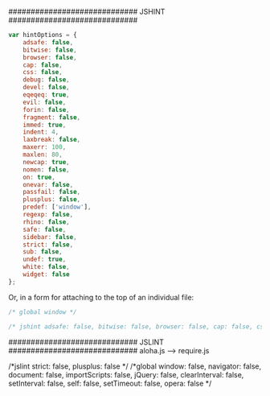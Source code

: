 ############################# JSHINT #############################
```javascript
var hintOptions = {
    adsafe: false,
    bitwise: false,
    browser: false,
    cap: false,
    css: false,
    debug: false,
    devel: false,
    eqeqeq: true,
    evil: false,
    forin: false,
    fragment: false,
    immed: true,
    indent: 4,
    laxbreak: false,
    maxerr: 100,
    maxlen: 80,
    newcap: true,
    nomen: false,
    on: true,
    onevar: false,
    passfail: false,
    plusplus: false,
    predef: ['window'],
    regexp: false,
    rhino: false,
    safe: false,
    sidebar: false,
    strict: false,
    sub: false,
    undef: true,
    white: false,
    widget: false
};
```

Or, in a form for attaching to the top of an individual file:
```javascript
/* global window */

/* jshint adsafe: false, bitwise: false, browser: false, cap: false, css: false, debug: false, devel: false, eqeqeq: true, evil: false, forin: false, fragment: false, immed: true, indent: 4, laxbreak: false, maxerr: 100, maxlen: 80, newcap: true, nomen: false, on: true, onevar: false, passfail: false, plusplus: false, regexp: false, rhino: false, safe: false, sidebar: false, strict: false, sub: false, undef: true, white: false, widget: false */
```



############################# JSLINT ############################# 
aloha.js --> require.js

/*jslint strict: false, plusplus: false */
/*global window: false, navigator: false, document: false, importScripts: false,
  jQuery: false, clearInterval: false, setInterval: false, self: false,
  setTimeout: false, opera: false */
